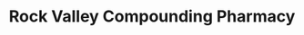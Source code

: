 ---
title: "Rock Valley Compounding Pharmacy"
url: /rockford/rock-valley-compounding-pharmacy/
shop: Drogerie
---